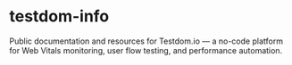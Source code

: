 # testdom-info
Public documentation and resources for Testdom.io — a no-code platform for Web Vitals monitoring, user flow testing, and performance automation.
